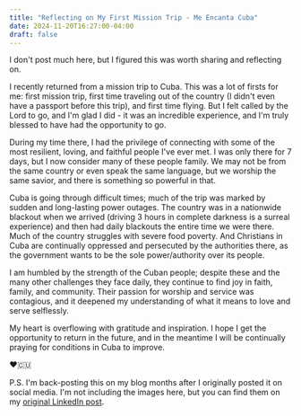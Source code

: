 ```yaml
---
title: "Reflecting on My First Mission Trip - Me Encanta Cuba"
date: 2024-11-20T16:27:00-04:00
draft: false
---
```


I don't post much here, but I figured this was worth sharing and reflecting on.

I recently returned from a mission trip to Cuba. This was a lot of firsts for me: first mission trip, first time traveling out of the country (I didn't even have a passport before this trip), and first time flying. But I felt called by the Lord to go, and I'm glad I did - it was an incredible experience, and I'm truly blessed to have had the opportunity to go.

During my time there, I had the privilege of connecting with some of the most resilient, loving, and faithful people I've ever met. I was only there for 7 days, but I now consider many of these people family. We may not be from the same country or even speak the same language, but we worship the same savior, and there is something so powerful in that.

Cuba is going through difficult times; much of the trip was marked by sudden and long-lasting power outages. The country was in a nationwide blackout when we arrived (driving 3 hours in complete darkness is a surreal experience) and then had daily blackouts the entire time we were there. Much of the country struggles with severe food poverty. And Christians in Cuba are continually oppressed and persecuted by the authorities there, as the government wants to be the sole power/authority over its people.

I am humbled by the strength of the Cuban people; despite these and the many other challenges they face daily, they continue to find joy in faith, family, and community. Their passion for worship and service was contagious, and it deepened my understanding of what it means to love and serve selflessly.

My heart is overflowing with gratitude and inspiration. I hope I get the opportunity to return in the future, and in the meantime I will be continually praying for conditions in Cuba to improve.

♥🇨🇺

P.S. I'm back-posting this on my blog months after I originally posted it on social media. I'm not including the images here, but you can find them on my [original LinkedIn post](https://www.linkedin.com/posts/realandrew_i-dont-post-much-here-but-i-figured-this-activity-7265117242609025024-MlpA).